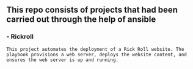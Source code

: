 ## This repo consists of projects that had been carried out through the help of ansible 
 ### - Rickroll
   
    This project automates the deployment of a Rick Roll website. The playbook provisions a web server, deploys the website content, and ensures the web server is up and running.
